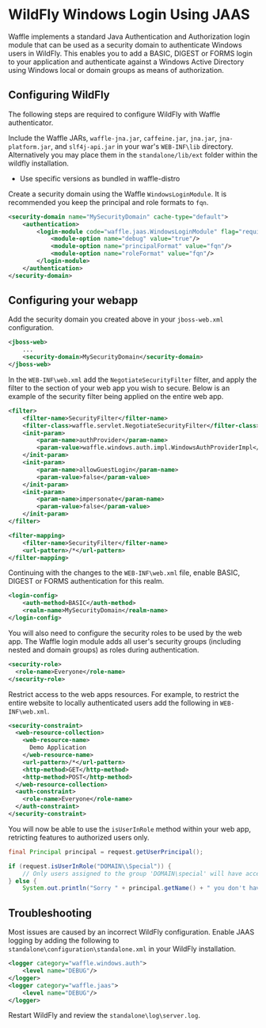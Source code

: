 WildFly Windows Login Using JAAS
================================

Waffle implements a standard Java Authentication and Authorization login module that can be used as a security domain to authenticate Windows users in WildFly. This enables you to add a BASIC, DIGEST or FORMS login to your application and authenticate against a Windows Active Directory using Windows local or domain groups as means of authorization. 

Configuring WildFly
-------------------

The following steps are required to configure WildFly with Waffle authenticator.

Include the Waffle JARs, `waffle-jna.jar`, `caffeine.jar`, `jna.jar`, `jna-platform.jar`, and `slf4j-api.jar` in your war's `WEB-INF\lib` directory. Alternatively you may place them in the `standalone/lib/ext` folder within the wildfly installation.

- Use specific versions as bundled in waffle-distro

Create a security domain using the Waffle `WindowsLoginModule`. It is recommended you keep the principal and role formats to `fqn`. 
```xml
<security-domain name="MySecurityDomain" cache-type="default">
    <authentication>
        <login-module code="waffle.jaas.WindowsLoginModule" flag="required">
            <module-option name="debug" value="true"/>
            <module-option name="principalFormat" value="fqn"/>
            <module-option name="roleFormat" value="fqn"/>
        </login-module>
    </authentication>
</security-domain>
```

Configuring your webapp
-----------------------

Add the security domain you created above in your `jboss-web.xml` configuration.
```xml
<jboss-web>
    ...
    <security-domain>MySecurityDomain</security-domain>
</jboss-web>
```

In the `WEB-INF\web.xml` add the `NegotiateSecurityFilter` filter, and apply the filter to the section of your web app you wish to secure. Below is an example of the security filter being applied on the entire web app.
```xml
<filter>
	<filter-name>SecurityFilter</filter-name>
	<filter-class>waffle.servlet.NegotiateSecurityFilter</filter-class>
	<init-param>
		<param-name>authProvider</param-name>
		<param-value>waffle.windows.auth.impl.WindowsAuthProviderImpl</param-value>
	</init-param>
	<init-param>
		<param-name>allowGuestLogin</param-name>
		<param-value>false</param-value>
	</init-param>
	<init-param>
		<param-name>impersonate</param-name>
		<param-value>false</param-value>
	</init-param>
</filter>

<filter-mapping>
	<filter-name>SecurityFilter</filter-name>
	<url-pattern>/*</url-pattern>
</filter-mapping>
```

Continuing with the changes to the `WEB-INF\web.xml` file, enable BASIC, DIGEST or FORMS authentication for this realm.

``` xml
<login-config>
	<auth-method>BASIC</auth-method>
	<realm-name>MySecurityDomain</realm-name>
</login-config>
```

You will also need to configure the security roles to be used by the web app. The Waffle login module adds all user's security groups (including nested and domain groups) as roles during authentication. 

``` xml
<security-role>
  <role-name>Everyone</role-name>
</security-role>
```

Restrict access to the web apps resources. For example, to restrict the entire website to locally authenticated users add the following in `WEB-INF\web.xml`. 

``` xml
<security-constraint>
  <web-resource-collection>
    <web-resource-name>
      Demo Application
    </web-resource-name>
    <url-pattern>/*</url-pattern>
    <http-method>GET</http-method>
    <http-method>POST</http-method>
  </web-resource-collection>
  <auth-constraint>
    <role-name>Everyone</role-name>
  </auth-constraint>
</security-constraint>
```

You will now be able to use the `isUserInRole` method within your web app, retricting features to authorized users only.
```java
final Principal principal = request.getUserPrincipal();

if (request.isUserInRole("DOMAIN\\Special")) {
    // Only users assigned to the group 'DOMAIN\special' will have access to this section;
} else {
	System.out.println("Sorry " + principal.getName() + " you don't have permission.");
```

Troubleshooting
---------------

Most issues are caused by an incorrect WildFly configuration. Enable JAAS logging by adding the following to `standalone\configuration\standalone.xml` in your WildFly installation.

```xml
<logger category="waffle.windows.auth">
	<level name="DEBUG"/>
</logger>
<logger category="waffle.jaas">
	<level name="DEBUG"/>
</logger>
```

Restart WildFly and review the `standalone\log\server.log`.
